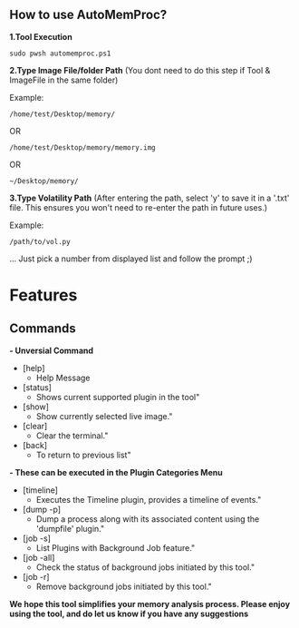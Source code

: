 ## How to use AutoMemProc?


**1.Tool Execution**

   ```shell
   sudo pwsh automemproc.ps1
   ```

**2.Type Image File/folder Path** (You dont need to do this step if Tool & ImageFile in the same folder)

   Example:

   ```note
   /home/test/Desktop/memory/
   ```

   OR 

   ```note
   /home/test/Desktop/memory/memory.img
   ```

   OR 

   ```note
   ~/Desktop/memory/
   ```

**3.Type Volatility Path** (After entering the path, select 'y' to save it in a '.txt' file. This ensures you won't need to re-enter the path in future uses.)
   
   Example:

   ```note
   /path/to/vol.py
   ```

... Just pick a number from displayed list and follow the prompt ;)

# Features 

## Commands

**- Unversial Command** 

  - [help]
     - Help Message
  - [status]
     - Shows current supported plugin in the tool"
  - [show]
     - Show currently selected live image."
  - [clear]
     - Clear the terminal."
  - [back]
     - To return to previous list"
       
**- These can be executed in the Plugin Categories Menu** 

  - [timeline]
    - Executes the Timeline plugin, provides a timeline of events."
  - [dump -p]
    - Dump a process along with its associated content using the 'dumpfile' plugin."
  - [job -s]
    - List Plugins with Background Job feature."
  - [job -all]
    - Check the status of background jobs initiated by this tool."
  - [job -r]
    - Remove background jobs initiated by this tool."
  
  **We hope this tool simplifies your memory analysis process. Please enjoy using the tool, and do let us know if you have any suggestions**
